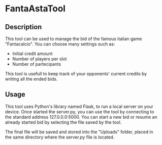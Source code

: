 # FantaAstaTool

## **Description**
This tool can be used to manage the bid of the famous italian game "Fantacalcio". You can choose many settings such as:
- Initial credit amount
- Number of players per slot
- Number of partecipants

This tool is usefull to keep track of your opponents' current credits by writing all the ended bids.

## **Usage**
This tool uses Python's library named Flask, to run a local server on your device. Once started the server.py, you can use the tool by connecting to the standard address 127.0.0.0:5000. You can start a new bid or resume an already started bid by selecting the file saved by the tool. 

The final file will be saved and stored into the "Uploads" folder, placed in the same directory where the server.py file is located.